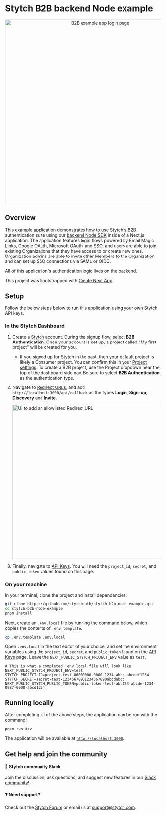 # Stytch B2B backend Node example

<p align="center">
  <img width="600" alt="B2B example app login page" src="https://github.com/stytchauth/stytch-b2b-nextjs-example/assets/113396792/d26140e1-5035-41c7-81c0-51370832cd06">
</p>

## Overview

This example application demonstrates how to use Stytch's B2B authentication suite using our [backend Node SDK](https://www.npmjs.com/package/stytch) inside of a Next.js application. The application features login flows powered by Email Magic Links, Google OAuth, Microsoft OAuth, and SSO, and users are able to join existing Organizations that they have access to or create new ones. Organization admins are able to invite other Members to the Organization and can set up SSO connections via SAML or OIDC.

All of this application's authentication logic lives on the backend.

This project was bootstrapped with [Create Next App](https://nextjs.org/docs/api-reference/create-next-app).

## Setup

Follow the below steps below to run this application using your own Stytch API keys.

### In the Stytch Dashboard

1. Create a [Stytch](https://stytch.com/) account. During the signup flow, select **B2B Authentication**. Once your account is set up, a project called "My first project" will be created for you.

   - If you signed up for Stytch in the past, then your default project is likely a Consumer project. You can confirm this in your [Project settings](https://stytch.com/dashboard/project-settings). To create a B2B project, use the Project dropdown near the top of the dashboard side nav. Be sure to select **B2B Authentication** as the authentication type.

2. Navigate to [Redirect URLs](https://stytch.com/dashboard/redirect-urls), and add `http://localhost:3000/api/callback` as the types **Login**, **Sign-up**, **Discovery** and **Invite**.

   <img width="500" alt="UI to add an allowlisted Redirect URL" src="https://github.com/stytchauth/stytch-b2b-nextjs-example/assets/113396792/bb9f6616-8c06-44bd-846b-6ae91a5b5d69">

3. Finally, navigate to [API Keys](https://stytch.com/dashboard/api-keys). You will need the `project_id`, `secret`, and `public_token` values found on this page.

### On your machine

In your terminal, clone the project and install dependencies:

```bash
git clone https://github.com/stytchauth/stytch-b2b-node-example.git
cd stytch-b2b-node-example
pnpm install
```

Next, create an `.env.local` file by running the command below, which copies the contents of `.env.template`.

```bash
cp .env.template .env.local
```

Open `.env.local` in the text editor of your choice, and set the environment variables using the `project_id`, `secret`, and `public_token` found on the [API Keys](https://stytch.com/dashboard/api-keys) page. Leave the `NEXT_PUBLIC_STYTCH_PROJECT_ENV` value as `test`.

```
# This is what a completed .env.local file will look like
NEXT_PUBLIC_STYTCH_PROJECT_ENV=test
STYTCH_PROJECT_ID=project-test-00000000-0000-1234-abcd-abcdef1234
STYTCH_SECRET=secret-test-12345678901234567890abcdabcd
NEXT_PUBLIC_STYTCH_PUBLIC_TOKEN=public-token-test-abc123-abcde-1234-0987-0000-abcd1234
```

## Running locally

After completing all of the above steps, the application can be run with the command:

```bash
pnpm run dev
```

The application will be available at [`http://localhost:3000`](http://localhost:3000).

## Get help and join the community

#### :speech_balloon: Stytch community Slack

Join the discussion, ask questions, and suggest new features in our [Slack community](https://join.slack.com/t/stytch/shared_invite/zt-nil4wo92-jApJ9Cl32cJbEd9esKkvyg)!

#### :question: Need support?

Check out the [Stytch Forum](https://forum.stytch.com/) or email us at [support@stytch.com](mailto:support@stytch.com).
